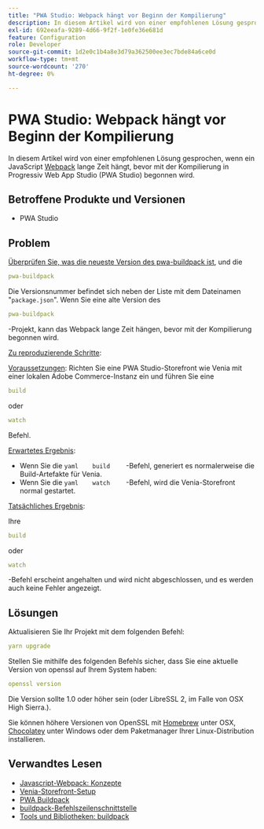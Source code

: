 ```yaml
---
title: "PWA Studio: Webpack hängt vor Beginn der Kompilierung"
description: In diesem Artikel wird von einer empfohlenen Lösung gesprochen, wenn ein JavaScript [Webpack](https://magento.github.io/pwa-studio/technologies/tools-libraries/#webpack) lange Zeit hängt, bevor mit der Kompilierung in Progressive Web App Studio (PWA Studio) begonnen wird.
exl-id: 692eeafa-9289-4d66-9f2f-1e0fe36e681d
feature: Configuration
role: Developer
source-git-commit: 1d2e0c1b4a8e3d79a362500ee3ec7bde84a6ce0d
workflow-type: tm+mt
source-wordcount: '270'
ht-degree: 0%

---
```


# PWA Studio: Webpack hängt vor Beginn der Kompilierung

In diesem Artikel wird von einer empfohlenen Lösung gesprochen, wenn ein JavaScript [Webpack](https://magento.github.io/pwa-studio/technologies/tools-libraries/#webpack) lange Zeit hängt, bevor mit der Kompilierung in Progressiv Web App Studio (PWA Studio) begonnen wird.

## Betroffene Produkte und Versionen

* PWA Studio

## Problem

[Überprüfen Sie, was die neueste Version des pwa-buildpack ist](https://github.com/magento/pwa-studio/tree/master/packages/pwa-buildpack), und die

```yaml
pwa-buildpack
```

Die Versionsnummer befindet sich neben der Liste mit dem Dateinamen &quot;`package.json`&quot;. Wenn Sie eine alte Version des

```yaml
pwa-buildpack
```

-Projekt, kann das Webpack lange Zeit hängen, bevor mit der Kompilierung begonnen wird.

<u>Zu reproduzierende Schritte</u>:

<u>Voraussetzungen</u>: Richten Sie eine PWA Studio-Storefront wie Venia mit einer lokalen Adobe Commerce-Instanz ein und führen Sie eine

```yaml
build
```

oder

```yaml
watch
```

Befehl.

<u>Erwartetes Ergebnis</u>:

* Wenn Sie die    ```yaml    build    ```    -Befehl, generiert es normalerweise die Build-Artefakte für Venia.
* Wenn Sie die    ```yaml    watch    ```    -Befehl, wird die Venia-Storefront normal gestartet.

<u>Tatsächliches Ergebnis</u>:

Ihre

```yaml
build
```

oder

```yaml
watch
```

-Befehl erscheint angehalten und wird nicht abgeschlossen, und es werden auch keine Fehler angezeigt.

## Lösungen

Aktualisieren Sie Ihr Projekt mit dem folgenden Befehl:

```yaml
yarn upgrade
```

Stellen Sie mithilfe des folgenden Befehls sicher, dass Sie eine aktuelle Version von openssl auf Ihrem System haben:

```yaml
openssl version
```

Die Version sollte 1.0 oder höher sein (oder LibreSSL 2, im Falle von OSX High Sierra.).

Sie können höhere Versionen von OpenSSL mit [Homebrew](https://brew.sh/) unter OSX, [Chocolatey](https://chocolatey.org/) unter Windows oder dem Paketmanager Ihrer Linux-Distribution installieren.

## Verwandtes Lesen

* [Javascript-Webpack: Konzepte](https://webpack.js.org/concepts/)
* [Venia-Storefront-Setup](https://magento.github.io/pwa-studio/venia-pwa-concept/setup/)
* [PWA Buildpack](https://magento.github.io/pwa-studio/pwa-buildpack/)
* [buildpack-Befehlszeilenschnittstelle](https://magento.github.io/pwa-studio/pwa-buildpack/reference/buildpack-cli/)
* [Tools und Bibliotheken: buildpack](https://magento.github.io/pwa-studio/technologies/tools-libraries/#webpack)
